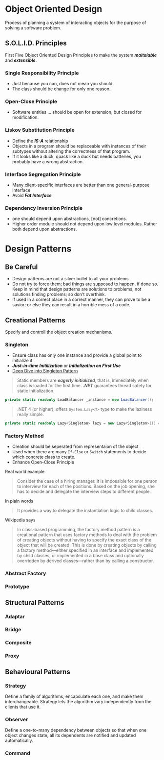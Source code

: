 # Object Oriented Design
Process of planning a system of interacting objects for the purpose of solving a software problem.

## S.O.L.I.D. Principles
First Five Object Oriented Design Principles to make the system **_maitaiable_** and **_extensible_**. 

### Single Responsibility Principle
- Just because you can, does not mean you should.
- The class should be change for only one reason. 

### Open-Close Principle
- Software entities … should be open for extension, but closed for modification.

### Liskov Substitution Principle
- Define the **_IS-A_** relationship
- Objects in a program should be replaceable with instances of their subtypes without altering the correctness of that program.
- If it looks like a duck, quack like a duck but needs batteries, you probably have a wrong abstraction.

### Interface Segregation Principle
- Many client-specific interfaces are better than one general-purpose interface
- Avoid **_Fat Interface_**

### Dependency Inversion Principle
- one should depend upon abstractions, [not] concretions.
- Higher order module should not depend upon low level modules. Rather both depend upon abstractions.

# Design Patterns
## Be Careful
- Design patterns are not a silver bullet to all your problems.
- Do not try to force them; bad things are supposed to happen, if done so. Keep in mind that design patterns are solutions to problems, not solutions finding problems; so don't overthink.
- If used in a correct place in a correct manner, they can prove to be a savior; or else they can result in a horrible mess of a code.

## Creational Patterns
Specify and controll the object creation mechanisms.

### Singleton
- Ensure class has only one instance and provide a global point to initialize it
- **_Just-in-time Initilization_** or **_Initialization on First Use_**
- [Deep Dive into Singleton Pattern](http://csharpindepth.com/Articles/General/Singleton.aspx)

> Static members are **_eagerly initialized_**, that is, immediately when class is loaded for the first time. **_.NET_** guarantees thread safety for static initialization. 
```csharp
private static readonly LoadBalancer _instance = new LoadBalancer();
```

> .NET 4 (or higher), offers `System.Lazy<T>` type to make the laziness really simple.
```csharp
private static readonly Lazy<Singleton> lazy = new Lazy<Singleton>(() => new Singleton());
```

### Factory Method
- Creation should be seperated from representaion of the object
- Used when there are many `If-Else` or `Switch` statements to decide which concrete class to create.
- Enhance Open-Close Principle

Real world example
> Consider the case of a hiring manager. It is impossible for one person to interview for each of the positions. Based on the job opening, she has to decide and delegate the interview steps to different people.

In plain words
> It provides a way to delegate the instantiation logic to child classes.

Wikipedia says
> In class-based programming, the factory method pattern is a creational pattern that uses factory methods to deal with the problem of creating objects without having to specify the exact class of the object that will be created. This is done by creating objects by calling a factory method—either specified in an interface and implemented by child classes, or implemented in a base class and optionally overridden by derived classes—rather than by calling a constructor.

### Abstract Factory
### Prototype
## Structural Patterns
### Adaptar
### Bridge
### Composite
### Proxy
## Behavioural Patterns
### Strategy
Define a family of algorithms, encapsulate each one, and make them interchangeable. Strategy lets the algorithm vary independently from the clients that use it.
### Observer
Define a one-to-many dependency between objects so that when one object changes state, all its dependents are notified and updated automatically.
### Command
